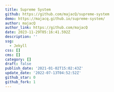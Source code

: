 ```yaml
---
title: Supreme System
github: https://github.com/majacQ/supreme-system
demo: https://majacq.github.io/supreme-system/
author: majacQ
author_link: https://github.com/majacQ
date: 2023-11-29T05:16:41.592Z
description: ''
ssg:
  - Jekyll
css: []
cms: []
category: []
draft: false
publish_date: '2021-01-02T15:02:43Z'
update_date: '2022-07-13T04:52:52Z'
github_star: 0
github_fork: 1
---
```

